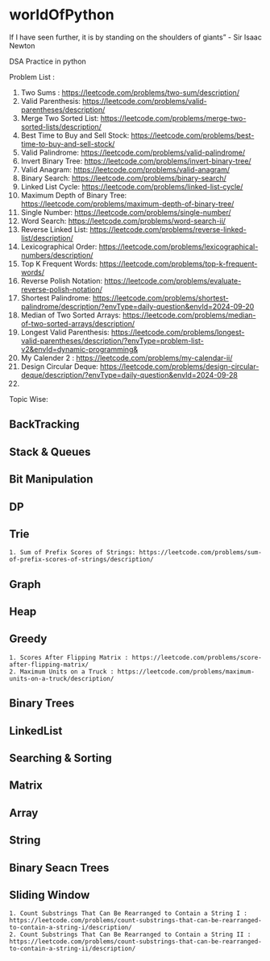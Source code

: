 # worldOfPython

If I have seen further, it is by standing on the shoulders of giants” - Sir Isaac Newton

DSA Practice in python

Problem List :

1. Two Sums : https://leetcode.com/problems/two-sum/description/
2. Valid Parenthesis: https://leetcode.com/problems/valid-parentheses/description/
3. Merge Two Sorted List: https://leetcode.com/problems/merge-two-sorted-lists/description/
4. Best Time to Buy and Sell Stock: https://leetcode.com/problems/best-time-to-buy-and-sell-stock/
5. Valid Palindrome: https://leetcode.com/problems/valid-palindrome/
6. Invert Binary Tree: https://leetcode.com/problems/invert-binary-tree/
7. Valid Anagram: https://leetcode.com/problems/valid-anagram/
8. Binary Search: https://leetcode.com/problems/binary-search/
9. Linked List Cycle: https://leetcode.com/problems/linked-list-cycle/
10. Maximum Depth of Binary Tree: https://leetcode.com/problems/maximum-depth-of-binary-tree/
11. Single Number: https://leetcode.com/problems/single-number/
12. Word Search: https://leetcode.com/problems/word-search-ii/
13. Reverse Linked List: https://leetcode.com/problems/reverse-linked-list/description/
14. Lexicographical Order: https://leetcode.com/problems/lexicographical-numbers/description/
15. Top K Frequent Words: https://leetcode.com/problems/top-k-frequent-words/
16. Reverse Polish Notation: https://leetcode.com/problems/evaluate-reverse-polish-notation/
17. Shortest Palindrome: https://leetcode.com/problems/shortest-palindrome/description/?envType=daily-question&envId=2024-09-20
18. Median of Two Sorted Arrays: https://leetcode.com/problems/median-of-two-sorted-arrays/description/
19. Longest Valid Parenthesis: https://leetcode.com/problems/longest-valid-parentheses/description/?envType=problem-list-v2&envId=dynamic-programming&
20. My Calender 2 : https://leetcode.com/problems/my-calendar-ii/
21. Design Circular Deque: https://leetcode.com/problems/design-circular-deque/description/?envType=daily-question&envId=2024-09-28
22. 
Topic Wise:

## BackTracking
## Stack & Queues
## Bit Manipulation
## DP
## Trie
    1. Sum of Prefix Scores of Strings: https://leetcode.com/problems/sum-of-prefix-scores-of-strings/description/
## Graph
## Heap
## Greedy
    1. Scores After Flipping Matrix : https://leetcode.com/problems/score-after-flipping-matrix/
    2. Maximum Units on a Truck : https://leetcode.com/problems/maximum-units-on-a-truck/description/
    
## Binary Trees
## LinkedList
## Searching & Sorting
## Matrix
## Array
## String
## Binary Seacn Trees
## Sliding Window
    1. Count Substrings That Can Be Rearranged to Contain a String I : https://leetcode.com/problems/count-substrings-that-can-be-rearranged-to-contain-a-string-i/description/
    2. Count Substrings That Can Be Rearranged to Contain a String II : https://leetcode.com/problems/count-substrings-that-can-be-rearranged-to-contain-a-string-ii/description/